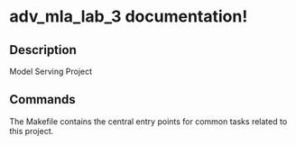 # adv_mla_lab_3 documentation!

## Description

Model Serving Project

## Commands

The Makefile contains the central entry points for common tasks related to this project.

